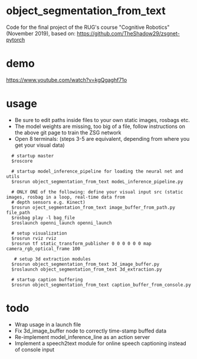 # object_segmentation_from_text
Code for the final project of the RUG's course "Cognitive Robotics" (November 2019), based on: https://github.com/TheShadow29/zsgnet-pytorch

# demo
https://www.youtube.com/watch?v=kgQgaghf71o

# usage
- Be sure to edit paths inside files to your own static images, rosbags etc.
- The model weights are missing, too big of a file, follow instructions on the above git page to train the ZSG network
- Open 8 terminals: (steps 3-5 are equivalent, depending from where you get your visual data)
```
  # startup master
  $roscore
  
  # startup model_inference_pipeline for loading the neural net and utils
  $rosrun object_segmentation_from_text modeL_inference_pipeline.py
  
  # ONLY ONE of the following: define your visual input src (static images, rosbag in a loop, real-time data from
  # depth sensors e.g. Kinect)
  $rosrun oject_segmentation_from_text image_buffer_from_path.py file_path  
  $rosbag play -l bag_file 
  $roslaunch openni_launch openni_launch
  
  # setup visualization
  $rosrun rviz rviz 
  $rosrun tf static_transform_publisher 0 0 0 0 0 0 map camera_rgb_optical_frame 100
  
   # setup 3d extraction modules
  $rosrun object_segmentation_from_text 3d_image_buffer.py 
  $roslaunch object_segmentation_from_text 3d_extraction.py 
  
  # startup caption buffering
  $rosrun object_segmentation_from_text caption_buffer_from_console.py
 ```

# todo
- Wrap usage in a launch file
- Fix 3d_image_buffer node to correctly time-stamp buffed data
- Re-implement model_inference_line as an action server
- Implement a speech2text module for online speech captioning instead of console input
